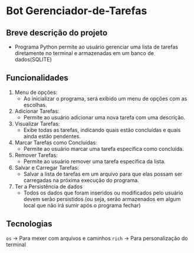 # Bot Gerenciador-de-Tarefas

## Breve descrição do projeto

- Programa Python permite ao usuário gerenciar uma lista de tarefas diretamente no terminal e armazenadas em um banco de dados(SQLITE)

## Funcionalidades

1. Menu de opções:
   - Ao inicializar o programa, será exibido um menu de opções com as escolhas.
2. Adicionar Tarefas:
   - Permite ao usuário adicionar uma nova tarefa com uma descrição.
3. Visualizar Tarefas:
   - Exibe todas as tarefas, indicando quais estão concluídas e quais ainda estão pendentes.
4. Marcar Tarefas como Concluídas:
   - Permite ao usuário marcar uma tarefa específica como concluída.
5. Remover Tarefas:
   - Permite ao usuário remover uma tarefa específica da lista.
6. Salvar e Carregar Tarefas:
   - Salvar a lista de tarefas em um arquivo para que elas possam ser carregadas na próxima execução do programa.
7. Ter a Persistência de dados
   - Todos os dados que foram inseridos ou modificados pelo usuário devem serão persistidos (ou seja, serão armazenados em algum local que não irá sumir após o programa fechar)

## Tecnologias

  `os` -> Para mexer com arquivos e caminhos
  `rich` -> Para personalização do terminal
